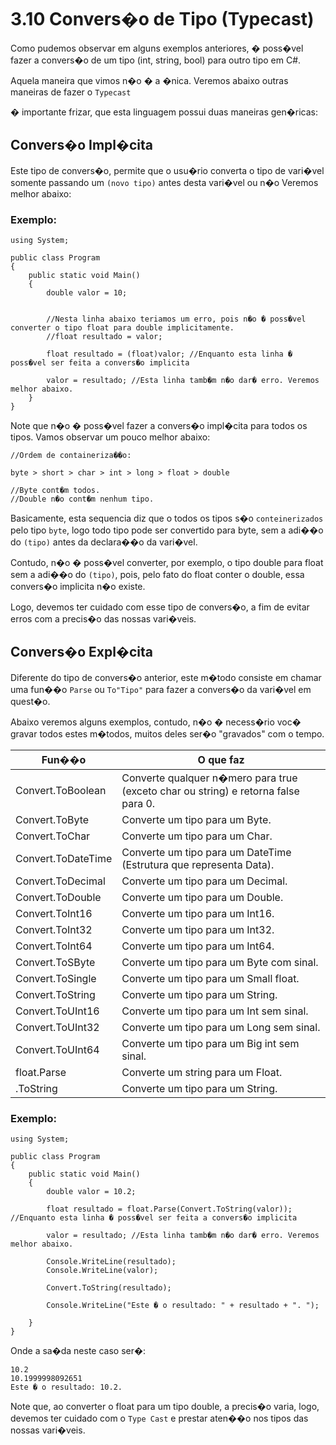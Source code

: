 # 3.10 Convers�o de Tipo (Typecast)

Como pudemos observar em alguns exemplos anteriores, � poss�vel fazer a convers�o de um tipo (int, string, bool) para outro tipo em C#.

Aquela maneira que vimos n�o � a �nica. Veremos abaixo outras maneiras de fazer o ``Typecast``

� importante frizar, que esta linguagem possui duas maneiras gen�ricas:

## Convers�o Impl�cita

Este tipo de convers�o, permite que o usu�rio converta o tipo de vari�vel somente passando um ``(novo tipo)`` antes desta vari�vel ou n�o
Veremos melhor abaixo:

### Exemplo:

```
using System;

public class Program
{
	public static void Main()
	{
		double valor = 10;


		//Nesta linha abaixo teriamos um erro, pois n�o � poss�vel converter o tipo float para double implicitamente.
		//float resultado = valor; 

		float resultado = (float)valor; //Enquanto esta linha � poss�vel ser feita a convers�o implicita

		valor = resultado; //Esta linha tamb�m n�o dar� erro. Veremos melhor abaixo.
	}
}
```

Note que n�o � poss�vel fazer a convers�o impl�cita para todos os tipos. Vamos observar um pouco melhor abaixo:

```
//Ordem de containeriza��o:

byte > short > char > int > long > float > double

//Byte cont�m todos.
//Double n�o cont�m nenhum tipo.
```

Basicamente, esta sequencia diz que o todos os tipos s�o ``conteinerizados`` pelo tipo ``byte``, logo todo tipo pode ser convertido para byte, sem a adi��o do ``(tipo)`` antes da declara��o da vari�vel.

Contudo, n�o � poss�vel converter, por exemplo, o tipo double para float sem a adi��o do ``(tipo)``, pois, pelo fato do float conter o double, essa convers�o implicita n�o existe.

Logo, devemos ter cuidado com esse tipo de convers�o, a fim de evitar erros com a precis�o das nossas vari�veis.

## Convers�o Expl�cita 

Diferente do tipo de convers�o anterior, este m�todo consiste em chamar uma fun��o ``Parse`` ou ``To"Tipo"`` para fazer a convers�o da vari�vel em quest�o.

Abaixo veremos alguns exemplos, contudo, n�o � necess�rio voc� gravar todos estes m�todos, muitos deles ser�o "gravados" com o tempo.

Fun��o			   | O que faz
-------------	   | -------------
Convert.ToBoolean  | Converte qualquer n�mero para true (exceto char ou string) e retorna false para 0.
Convert.ToByte     | Converte um tipo para um Byte.
Convert.ToChar     | Converte um tipo para um Char.
Convert.ToDateTime | Converte um tipo para um DateTime (Estrutura que representa Data).
Convert.ToDecimal  | Converte um tipo para um Decimal.
Convert.ToDouble   | Converte um tipo para um Double.
Convert.ToInt16    | Converte um tipo para um Int16.
Convert.ToInt32    | Converte um tipo para um Int32.
Convert.ToInt64    | Converte um tipo para um Int64.
Convert.ToSByte    | Converte um tipo para um Byte com sinal.
Convert.ToSingle   | Converte um tipo para um Small float.
Convert.ToString   | Converte um tipo para um String.
Convert.ToUInt16   | Converte um tipo para um Int sem sinal.
Convert.ToUInt32   | Converte um tipo para um Long sem sinal.
Convert.ToUInt64   | Converte um tipo para um Big int sem sinal.
float.Parse		   | Converte um string para um Float.
.ToString		   | Converte um tipo para um String.


### Exemplo:

```
using System;

public class Program
{
	public static void Main()
	{
		double valor = 10.2;

		float resultado = float.Parse(Convert.ToString(valor)); //Enquanto esta linha � poss�vel ser feita a convers�o implicita

		valor = resultado; //Esta linha tamb�m n�o dar� erro. Veremos melhor abaixo.

		Console.WriteLine(resultado);
		Console.WriteLine(valor);

		Convert.ToString(resultado);
		
		Console.WriteLine("Este � o resultado: " + resultado + ". ");
		
	}
}
```

Onde a sa�da neste caso ser�:

```
10.2
10.1999998092651
Este � o resultado: 10.2.
```

Note que, ao converter o float para um tipo double, a precis�o varia, logo, devemos ter cuidado com o ``Type Cast`` e prestar aten��o nos tipos das nossas vari�veis.
